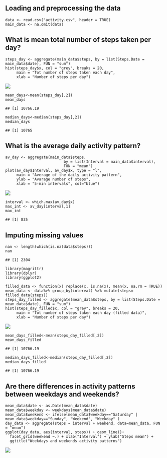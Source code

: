 Loading and preprocessing the data
----------------------------------

    data <- read.csv("activity.csv", header = TRUE)
    main_data <- na.omit(data)

What is mean total number of steps taken per day?
-------------------------------------------------

    steps_day <- aggregate(main_data$steps, by = list(Steps.Date = main_data$date), FUN = "sum")
    hist(steps_day$x, col = "grey", breaks = 20,
         main = "Tot number of steps taken each day", 
         xlab = "Number of steps per day")

![](PA1_template_files/figure-markdown_strict/unnamed-chunk-2-1.png)

    mean_days<-mean(steps_day[,2])
    mean_days

    ## [1] 10766.19

    median_days<-median(steps_day[,2])
    median_days

    ## [1] 10765

What is the average daily activity pattern?
-------------------------------------------

    av_day <- aggregate(main_data$steps, 
                              by = list(Interval = main_data$interval), 
                              FUN = "mean")
    plot(av_day$Interval, av_day$x, type = "l", 
         main = "Average of the daily activity pattern", 
         ylab = "Avarage number of steps", 
         xlab = "5-min intervals", col="blue")

![](PA1_template_files/figure-markdown_strict/unnamed-chunk-3-1.png)

    interval <- which.max(av_day$x)
    max_int <- av_day[interval,1]
    max_int

    ## [1] 835

Imputing missing values
-----------------------

    nan <- length(which(is.na(data$steps)))
    nan

    ## [1] 2304

    library(magrittr)
    library(dplyr)
    library(ggplot2)

    filled_data <- function(x) replace(x, is.na(x), mean(x, na.rm = TRUE))
    mean_data <- data%>% group_by(interval) %>% mutate(steps= filled_data(steps))
    steps_day_filled <- aggregate(mean_data$steps, by = list(Steps.Date = mean_data$date), FUN = "sum")
    hist(steps_day_filled$x, col = "grey", breaks = 20,
         main = "Tot number of steps taken each day (filled data)",
         xlab = "Number of steps per day")

![](PA1_template_files/figure-markdown_strict/unnamed-chunk-4-1.png)

    mean_days_filled<-mean(steps_day_filled[,2])
    mean_days_filled

    ## [1] 10766.19

    median_days_filled<-median(steps_day_filled[,2])
    median_days_filled

    ## [1] 10766.19

Are there differences in activity patterns between weekdays and weekends?
-------------------------------------------------------------------------

    mean_data$date <- as.Date(mean_data$date)
    mean_data$weekday <- weekdays(mean_data$date)
    mean_data$weekend <- ifelse(mean_data$weekday=="Saturday" | mean_data$weekday=="Sunday", "Weekend", "Weekday" )
    day_data <- aggregate(steps ~ interval + weekend, data=mean_data, FUN = "mean")
    ggplot(day_data, aes(interval, steps)) + geom_line()+
      facet_grid(weekend ~.) + xlab("Interval") + ylab("Steps mean") +
      ggtitle("Weekdays and weekends activity patterns")

![](PA1_template_files/figure-markdown_strict/unnamed-chunk-5-1.png)
